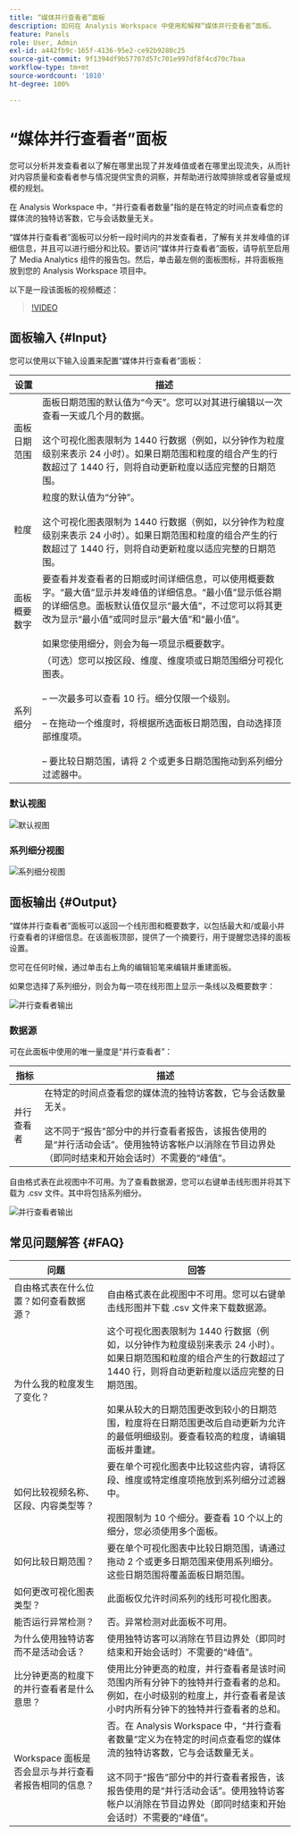 ```yaml
---
title: “媒体并行查看者”面板
description: 如何在 Analysis Workspace 中使用和解释“媒体并行查看者”面板。
feature: Panels
role: User, Admin
exl-id: a442fb9c-165f-4136-95e2-ce92b9280c25
source-git-commit: 9f1394df9b57707d57c701e997df8f4cd70c7baa
workflow-type: tm+mt
source-wordcount: '1010'
ht-degree: 100%

---
```


# “媒体并行查看者”面板

您可以分析并发查看者以了解在哪里出现了并发峰值或者在哪里出现流失，从而针对内容质量和查看者参与情况提供宝贵的洞察，并帮助进行故障排除或者容量或规模的规划。

在 Analysis Workspace 中，“并行查看者数量”指的是在特定的时间点查看您的媒体流的独特访客数，它与会话数量无关。

“媒体并行查看者”面板可以分析一段时间内的并发查看者，了解有关并发峰值的详细信息，并且可以进行细分和比较。要访问“媒体并行查看者”面板，请导航至启用了 Media Analytics 组件的报告包。然后，单击最左侧的面板图标，并将面板拖放到您的 Analysis Workspace 项目中。

以下是一段该面板的视频概述：

>[!VIDEO](https://video.tv.adobe.com/v/330177/?quality=12)

## 面板输入 {#Input}

您可以使用以下输入设置来配置“媒体并行查看者”面板：

| 设置 | 描述 |
|---|---|
| 面板日期范围 | 面板日期范围的默认值为“今天”。您可以对其进行编辑以一次查看一天或几个月的数据。<br> <br>这个可视化图表限制为 1440 行数据（例如，以分钟作为粒度级别来表示 24 小时）。如果日期范围和粒度的组合产生的行数超过了 1440 行，则将自动更新粒度以适应完整的日期范围。 |
| 粒度 | 粒度的默认值为“分钟”。<br> <br>这个可视化图表限制为 1440 行数据（例如，以分钟作为粒度级别来表示 24 小时）。如果日期范围和粒度的组合产生的行数超过了 1440 行，则将自动更新粒度以适应完整的日期范围。 |
| 面板概要数字 | 要查看并发查看者的日期或时间详细信息，可以使用概要数字。“最大值”显示并发峰值的详细信息。“最小值”显示低谷期的详细信息。面板默认值仅显示“最大值”，不过您可以将其更改为显示“最小值”或同时显示“最大值”和“最小值”。<br><br>如果您使用细分，则会为每一项显示概要数字。 |
| 系列细分 | （可选）您可以按区段、维度、维度项或日期范围细分可视化图表。<br><br>– 一次最多可以查看 10 行。细分仅限一个级别。<br><br>– 在拖动一个维度时，将根据所选面板日期范围，自动选择顶部维度项。<br><br>– 要比较日期范围，请将 2 个或更多日期范围拖动到系列细分过滤器中。 |

### 默认视图

![默认视图](assets/concurrent-viewers-default.png)


### 系列细分视图

![系列细分视图](assets/concurrent-viewers-series-breakdown.png)

## 面板输出 {#Output}

“媒体并行查看者”面板可以返回一个线形图和概要数字，以包括最大和/或最小并行查看者的详细信息。在该面板顶部，提供了一个摘要行，用于提醒您选择的面板设置。

您可在任何时候，通过单击右上角的编辑铅笔来编辑并重建面板。

如果您选择了系列细分，则会为每一项在线形图上显示一条线以及概要数字：

![并行查看者输出](assets/concurrent-viewers-output.png)

### 数据源

可在此面板中使用的唯一量度是“并行查看者”：

| 指标 | 描述 |
|---|---|
| 并行查看者 | 在特定的时间点查看您的媒体流的独特访客数，它与会话数量无关。<br><br>这不同于“报告”部分中的并行查看者报告，该报告使用的是“并行活动会话”。使用独特访客帐户以消除在节目边界处（即同时结束和开始会话时）不需要的“峰值”。 |

自由格式表在此视图中不可用。为了查看数据源，您可以右键单击线形图并将其下载为 .csv 文件。其中将包括系列细分。


![并行查看者输出](assets/concurrent-viewers-download-csv.png)

## 常见问题解答 {#FAQ}

| 问题 | 回答 |
|---|---|
| 自由格式表在什么位置？如何查看数据源？ | 自由格式表在此视图中不可用。您可以右键单击线形图并下载 .csv 文件来下载数据源。 |
| 为什么我的粒度发生了变化？ | 这个可视化图表限制为 1440 行数据（例如，以分钟作为粒度级别来表示 24 小时）。如果日期范围和粒度的组合产生的行数超过了 1440 行，则将自动更新粒度以适应完整的日期范围。<br><br>如果从较大的日期范围更改到较小的日期范围，粒度将在日期范围更改后自动更新为允许的最低明细级别。要查看较高的粒度，请编辑面板并重建。 |
| 如何比较视频名称、区段、内容类型等？ | 要在单个可视化图表中比较这些内容，请将区段、维度或特定维度项拖放到系列细分过滤器中。<br><br>视图限制为 10 个细分。要查看 10 个以上的细分，您必须使用多个面板。 |
| 如何比较日期范围？ | 要在单个可视化图表中比较日期范围，请通过拖动 2 个或更多日期范围来使用系列细分。这些日期范围将覆盖面板日期范围。 |
| 如何更改可视化图表类型？ | 此面板仅允许时间系列的线形可视化图表。 |
| 能否运行异常检测？ | 否。异常检测对此面板不可用。 |
| 为什么使用独特访客而不是活动会话？ | 使用独特访客可以消除在节目边界处（即同时结束和开始会话时）不需要的“峰值”。 |
| 比分钟更高的粒度下的并行查看者是什么意思？ | 使用比分钟更高的粒度，并行查看者是该时间范围内所有分钟下的独特并行查看者的总和。例如，在小时级别的粒度上，并行查看者是该小时内所有分钟下的独特并行查看者的总和。 |
| Workspace 面板是否会显示与并行查看者报告相同的信息？ | 否。在 Analysis Workspace 中，“并行查看者数量”定义为在特定的时间点查看您的媒体流的独特访客数，它与会话数量无关。<br><br>这不同于“报告”部分中的并行查看者报告，该报告使用的是“并行活动会话”。使用独特访客帐户以消除在节目边界处（即同时结束和开始会话时）不需要的“峰值”。 |

<!-- For more information about Media Concurrent Viewers, visit [MA doc page]( https://url). -->
